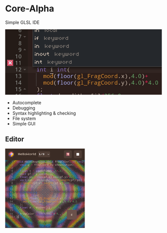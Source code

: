 # Core-Alpha
Simple GLSL IDE

![](img/ide.png)
* Autocomplete
* Debugging
* Syntax highlighting & checking
* File system
* Simple GUI

## Editor
<img src="img/editor.png" width="256" height="256">
